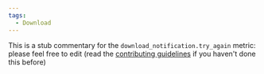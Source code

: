 ```yaml
---
tags:
  - Download
---
```


This is a stub commentary for the `download_notification.try_again` metric: please feel free to edit (read the
[contributing guidelines](https://github.com/mozilla/glean-annotations/blob/main/CONTRIBUTING.md)
if you haven't done this before)
